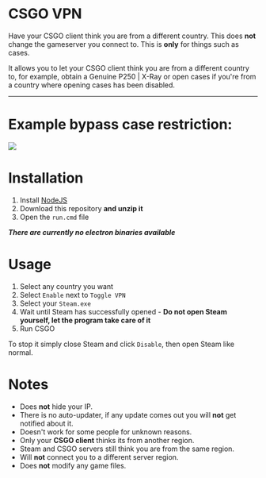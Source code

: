 # CSGO VPN

Have your CSGO client think you are from a different country. This does **not** change the gameserver you connect to. This is **only** for things such as cases.

It allows you to let your CSGO client think you are from a different country to, for example, obtain a Genuine P250 | X-Ray or open cases if you're from a country where opening cases has been disabled.

---

# Example bypass case restriction:

![](https://i.imgur.com/vmycR0g.gif)

# Installation

1. Install [NodeJS]()
2. Download this repository **and unzip it**
3. Open the `run.cmd` file

***There are currently no electron binaries available***

# Usage

1. Select any country you want
2. Select `Enable` next to `Toggle VPN`
3. Select your `Steam.exe`
4. Wait until Steam has successfully opened - **Do not open Steam yourself, let the program take care of it**
5. Run CSGO

To stop it simply close Steam and click `Disable`, then open Steam like normal.

# Notes

- Does **not** hide your IP.
- There is no auto-updater, if any update comes out you will **not** get notified about it.
- Doesn't work for some people for unknown reasons.
- Only your **CSGO client** thinks its from another region.
- Steam and CSGO servers still think you are from the same region.
- Will **not** connect you to a different server region.
- Does **not** modify any game files.
